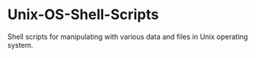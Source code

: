 # Unix-OS-Shell-Scripts
Shell scripts for manipulating with various data and files in Unix operating system. 
